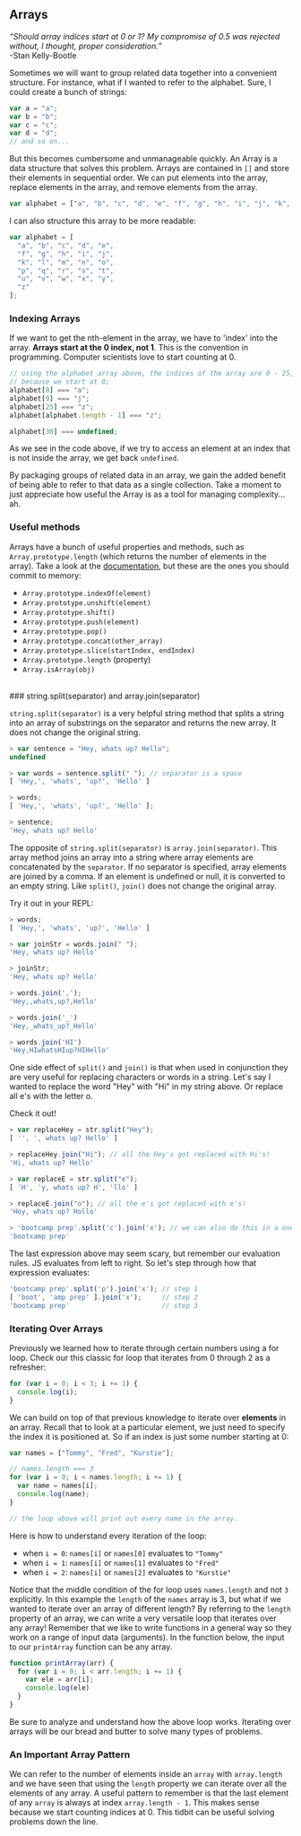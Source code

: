## Arrays

*“Should array indices start at 0 or 1? My compromise of 0.5 was rejected without, I thought, proper consideration.”*
</br>
-Stan Kelly-Bootle

Sometimes we will want to group related data together into a convenient
structure. For instance, what if I wanted to refer to the alphabet. Sure, I could
create a bunch of strings:

```js
var a = "a";
var b = "b";
var c = "c";
var d = "d";
// and so on...
```

But this becomes cumbersome and unmanageable quickly. An Array is a data
structure that solves this problem. Arrays are contained in `[]` and store their
elements in sequential order. We can put elements into the array, replace elements
in the array, and remove elements from the array.

```js
var alphabet = ["a", "b", "c", "d", "e", "f", "g", "h", "i", "j", "k", "l", "m", "n", "o",  "p", "q", "r", "s", "t", "u", "v", "w", "x", "y", "z"];
```

I can also structure this array to be more readable:

```javascript
var alphabet = [
  "a", "b", "c", "d", "e",
  "f", "g", "h", "i", "j",
  "k", "l", "m", "n", "o",  
  "p", "q", "r", "s", "t",
  "u", "v", "w", "x", "y",
  "z"
];
```

### Indexing Arrays

If we want to get the nth-element in the array, we have to 'index' into the
array. **Arrays start at the 0 index, not 1**. This is the convention in
programming. Computer scientists love to start
counting at 0.

```js
// using the alphabet array above, the indices of the array are 0 - 25,
// because we start at 0;
alphabet[0] === "a";
alphabet[9] === "j";
alphabet[25] === "z";
alphabet[alphabet.length - 1] === "z";

alphabet[30] === undefined;
```

As we see in the code above, if we try to access an element at an index that is not inside
the array, we get back `undefined`.

By packaging groups of related data in an array, we gain the added benefit of
being able to refer to that data as a single collection. Take a moment to just
appreciate how useful the Array is as a tool for managing complexity... ah.

### Useful methods

Arrays have a bunch of useful properties and methods, such as
`Array.prototype.length` (which returns the number of elements in the array).
Take a look at the [documentation](https://developer.mozilla.org/en-US/docs/Web/JavaScript/Reference/Global_Objects/Array),
but these are the ones you should commit to memory:

* `Array.prototype.indexOf(element)`
* `Array.prototype.unshift(element)`
* `Array.prototype.shift()`
* `Array.prototype.push(element)`
* `Array.prototype.pop()`
* `Array.prototype.concat(other_array)`
* `Array.prototype.slice(startIndex, endIndex)`
* `Array.prototype.length` (property)
* `Array.isArray(obj)`

</br>
### string.split(separator) and array.join(separator)

`string.split(separator)` is a very helpful string method that splits a string into an array of substrings on the separator and returns the new array. It does not change the original string.

```js
> var sentence = "Hey, whats up? Hello";
undefined

> var words = sentence.split(" "); // separator is a space
[ 'Hey,', 'whats', 'up?', 'Hello' ]

> words;
[ 'Hey,', 'whats', 'up?', 'Hello' ];

> sentence;
'Hey, whats up? Hello'
```

The opposite of `string.split(separator)` is `array.join(separator)`. This array method joins an array into a string where array elements are concatenated by the `separator`. If no separator is specified, array elements are joined by a comma. If an element is undefined or null, it is converted to an empty string. Like `split()`, `join()` does not change the original array.

Try it out in your REPL:

```js
> words;
[ 'Hey,', 'whats', 'up?', 'Hello' ]

> var joinStr = words.join(" ");
'Hey, whats up? Hello'

> joinStr;
'Hey, whats up? Hello'

> words.join(',');
'Hey,,whats,up?,Hello'

> words.join('_')
'Hey,_whats_up?_Hello'

> words.join('HI')
'Hey,HIwhatsHIup?HIHello'
```

One side effect of `split()` and `join()` is that when used in conjunction they are very useful for replacing characters or words in a string. Let's say I wanted to replace the word "Hey" with "Hi" in my string above. Or replace all e's with the letter o.

Check it out!

```js
> var replaceHey = str.split("Hey");
[ '', ', whats up? Hello' ]

> replaceHey.join("Hi"); // all the Hey's got replaced with Hi's!
'Hi, whats up? Hello'

> var replaceE = str.split("e");
[ 'H', 'y, whats up? H', 'llo' ]

> replaceE.join("o"); // all the e's got replaced with e's!
'Hoy, whats up? Hollo'

> 'bootcamp prep'.split('c').join('x'); // we can also do this in a one-liner
'bootxamp prep'
```

The last expression above may seem scary, but remember our evaluation rules. JS evaluates from left to right.
So let's step through how that expression evaluates:

```js
'bootcamp prep'.split('p').join('x'); // step 1
[ 'boot', 'amp prep' ].join('x');     // step 2
'bootxamp prep'                       // step 3
```

### Iterating Over Arrays

Previously we learned how to iterate through certain numbers using a for loop. Check
our this classic for loop that iterates from 0 through 2 as a refresher:

```js
for (var i = 0; i < 3; i += 1) {
  console.log(i);
}
```

We can build on top of that previous knowledge to iterate over **elements** in an
array. Recall that to look at a particular element, we just need to specify the index
it is positioned at. So if an index is just some number starting at 0:

```js
var names = ["Tommy", "Fred", "Kurstie"];

// names.length === 3
for (var i = 0; i < names.length; i += 1) {
  var name = names[i];
  console.log(name);
}

// the loop above will print out every name in the array.
```

Here is how to understand every iteration of the loop:

* when `i = 0`: `names[i]` or `names[0]` evaluates to `"Tommy"`
* when `i = 1`: `names[i]` or `names[1]` evaluates to `"Fred"`
* when `i = 2`: `names[i]` or `names[2]` evaluates to `"Kurstie"`

Notice that the middle condition of the for loop uses `names.length` and not `3`
explicitly. In this example the `length` of the `names` array is 3, but what if we
wanted to iterate over an array of different length? By referring to the `length` property
of an array, we can write a very versatile loop that iterates over any array! Remember
that we like to write functions in a general way so they work on a range of input
data (arguments). In the function below, the input to our `printArray` function can be any array.

```js
function printArray(arr) {
  for (var i = 0; i < arr.length; i += 1) {
    var ele = arr[i];
    console.log(ele)
  }
}
```

Be sure to analyze and understand how the above loop works. Iterating over arrays
will be our bread and butter to solve many types of problems.

### An Important Array Pattern

We can refer to the number of elements inside an `array` with `array.length` and we have
seen that using the `length` property we can iterate over all the elements of any array.
A useful pattern to remember is that the last element of any `array` is always at index
`array.length - 1`. This makes sense because we start counting indices at 0. This
tidbit can be useful solving problems down the line.

